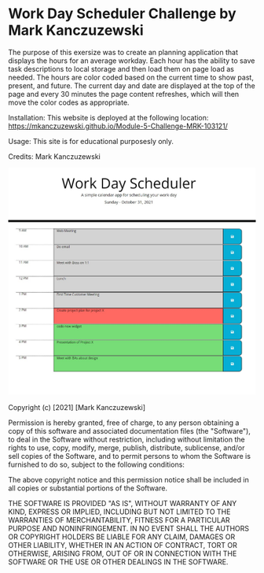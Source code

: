 # Work Day Scheduler Challenge by Mark Kanczuzewski

The purpose of this exersize was to create an planning application that displays the hours for an average workday. Each hour has the ability to save task descriptions to local storage and then load them on page load as needed. The hours are color coded based on the current time to show past, present, and future. The current day and date are displayed at the top of the page and every 30 minutes the page content refreshes, which will then move the color codes as appropriate. 

Installation: This website is deployed at the following location:
https://mkanczuzewski.github.io/Module-5-Challenge-MRK-103121/

Usage: This site is for educational purposesly only.

Credits: Mark Kanczuzewski

<img src="./Assets/images/plannerScreenCapture.jpg" raw=true>

Copyright (c) [2021] [Mark Kanczuzewski]

Permission is hereby granted, free of charge, to any person obtaining a copy
of this software and associated documentation files (the "Software"), to deal
in the Software without restriction, including without limitation the rights
to use, copy, modify, merge, publish, distribute, sublicense, and/or sell
copies of the Software, and to permit persons to whom the Software is
furnished to do so, subject to the following conditions:

The above copyright notice and this permission notice shall be included in all
copies or substantial portions of the Software.

THE SOFTWARE IS PROVIDED "AS IS", WITHOUT WARRANTY OF ANY KIND, EXPRESS OR
IMPLIED, INCLUDING BUT NOT LIMITED TO THE WARRANTIES OF MERCHANTABILITY,
FITNESS FOR A PARTICULAR PURPOSE AND NONINFRINGEMENT. IN NO EVENT SHALL THE
AUTHORS OR COPYRIGHT HOLDERS BE LIABLE FOR ANY CLAIM, DAMAGES OR OTHER
LIABILITY, WHETHER IN AN ACTION OF CONTRACT, TORT OR OTHERWISE, ARISING FROM,
OUT OF OR IN CONNECTION WITH THE SOFTWARE OR THE USE OR OTHER DEALINGS IN THE
SOFTWARE.